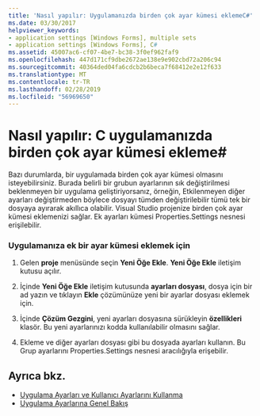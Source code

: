 ```yaml
---
title: 'Nasıl yapılır: Uygulamanızda birden çok ayar kümesi eklemeC#'
ms.date: 03/30/2017
helpviewer_keywords:
- application settings [Windows Forms], multiple sets
- application settings [Windows Forms], C#
ms.assetid: 45007ac6-cf07-4be7-bc38-3f0ef962faf9
ms.openlocfilehash: 447d171cf9dbe2672ae138e9e902cbd72a206c94
ms.sourcegitcommit: 40364ded04fa6cdcb2b6beca7f68412e2e12f633
ms.translationtype: MT
ms.contentlocale: tr-TR
ms.lasthandoff: 02/28/2019
ms.locfileid: "56969650"
---
```

# <a name="how-to-add-multiple-sets-of-settings-to-your-application-in-c"></a>Nasıl yapılır: C uygulamanızda birden çok ayar kümesi ekleme\#
Bazı durumlarda, bir uygulamada birden çok ayar kümesi olmasını isteyebilirsiniz. Burada belirli bir grubun ayarlarının sık değiştirilmesi beklenmeyen bir uygulama geliştiriyorsanız, örneğin, Etkilenmeyen diğer ayarları değiştirmeden böylece dosyayı tümden değiştirilebilir tümü tek bir dosyaya ayırarak akıllıca olabilir. Visual Studio projenize birden çok ayar kümesi eklemenizi sağlar. Ek ayarları kümesi Properties.Settings nesnesi erişilebilir.  
  
### <a name="to-add-an-additional-set-of-setting-to-your-application"></a>Uygulamanıza ek bir ayar kümesi eklemek için  
  
1.  Gelen **proje** menüsünde seçin **Yeni Öğe Ekle**. **Yeni Öğe Ekle** iletişim kutusu açılır.  
  
2.  İçinde **Yeni Öğe Ekle** iletişim kutusunda **ayarları dosyası**, dosya için bir ad yazın ve tıklayın **Ekle** çözümünüze yeni bir ayarlar dosyası eklemek için.  
  
3.  İçinde **Çözüm Gezgini**, yeni ayarları dosyasına sürükleyin **özellikleri** klasör. Bu yeni ayarlarınızı kodda kullanılabilir olmasını sağlar.  
  
4.  Ekleme ve diğer ayarları dosyası gibi bu dosyada ayarları kullanın. Bu Grup ayarlarını Properties.Settings nesnesi aracılığıyla erişebilir.  
  
## <a name="see-also"></a>Ayrıca bkz.
- [Uygulama Ayarları ve Kullanıcı Ayarlarını Kullanma](../../../../docs/framework/winforms/advanced/using-application-settings-and-user-settings.md)
- [Uygulama Ayarlarına Genel Bakış](../../../../docs/framework/winforms/advanced/application-settings-overview.md)
